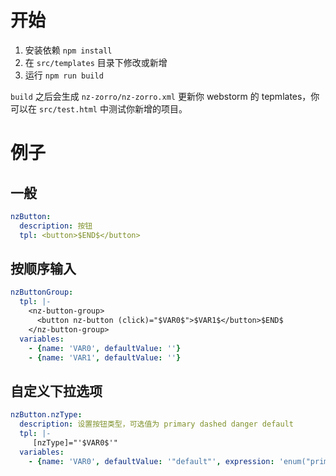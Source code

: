 # 开始

1. 安装依赖 `npm install`
2. 在 `src/templates` 目录下修改或新增
3. 运行 `npm run build`

`build` 之后会生成 `nz-zorro/nz-zorro.xml` 更新你 webstorm 的 tepmlates，你可以在 `src/test.html` 中测试你新增的项目。

# 例子

## 一般

```yaml
nzButton:
  description: 按钮
  tpl: <button>$END$</button>
```

## 按顺序输入

```yaml
nzButtonGroup:
  tpl: |-
    <nz-button-group>
      <button nz-button (click)="$VAR0$">$VAR1$</button>$END$
    </nz-button-group>
  variables:
    - {name: 'VAR0', defaultValue: ''}
    - {name: 'VAR1', defaultValue: ''}
```

## 自定义下拉选项

```yaml
nzButton.nzType:
  description: 设置按钮类型，可选值为 primary dashed danger default
  tpl: |-
     [nzType]="'$VAR0$'"
  variables:
    - {name: 'VAR0', defaultValue: '"default"', expression: 'enum("primary", "dashed", "danger", "default")'}

```
